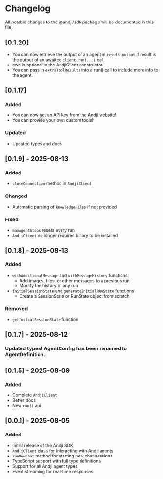 # Changelog

All notable changes to the @andji/sdk package will be documented in this file.

## [0.1.20]

- You can now retrieve the output of an agent in `result.output` if result is the output of an awaited `client.run(...)` call.
- cwd is optional in the AndjiClient constructor.
- You can pass in `extraToolResults` into a run() call to include more info to the agent.

## [0.1.17]

### Added

- You can now get an API key from the [Andji website](https://www.andji.com/profile?tab=api-keys)!
- You can provide your own custom tools!

### Updated

- Updated types and docs

## [0.1.9] - 2025-08-13

### Added

- `closeConnection` method in `AndjiClient`

### Changed

- Automatic parsing of `knowledgeFiles` if not provided

### Fixed

- `maxAgentSteps` resets every run
- `AndjiClient` no longer requires binary to be installed

## [0.1.8] - 2025-08-13

### Added

- `withAdditionalMessage` and `withMessageHistory` functions
  - Add images, files, or other messages to a previous run
  - Modify the history of any run
- `initialSessionState` and `generateInitialRunState` functions
  - Create a SessionState or RunState object from scratch

### Removed

- `getInitialSessionState` function

## [0.1.7] - 2025-08-12

### Updated types! AgentConfig has been renamed to AgentDefinition.

## [0.1.5] - 2025-08-09

### Added

- Complete `AndjiClient`
- Better docs
- New `run()` api

## [0.0.1] - 2025-08-05

### Added

- Initial release of the Andji SDK
- `AndjiClient` class for interacting with Andji agents
- `runNewChat` method for starting new chat sessions
- TypeScript support with full type definitions
- Support for all Andji agent types
- Event streaming for real-time responses
